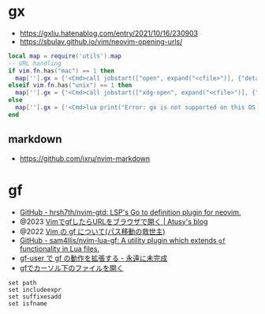 # gx

- https://gxliu.hatenablog.com/entry/2021/10/16/230903
- https://sbulav.github.io/vim/neovim-opening-urls/

```lua
local map = require('utils').map
-- URL handling
if vim.fn.has("mac") == 1 then
  map[''].gx = {'<Cmd>call jobstart(["open", expand("<cfile>")], {"detach": v:true})<CR>'}
elseif vim.fn.has("unix") == 1 then
  map[''].gx = {'<Cmd>call jobstart(["xdg-open", expand("<cfile>")], {"detach": v:true})<CR>'}
else
  map[''].gx = {'<Cmd>lua print("Error: gx is not supported on this OS!")<CR>'}
end
```

## markdown

- https://github.com/ixru/nvim-markdown

# gf

- [GitHub - hrsh7th/nvim-gtd: LSP's Go to definition plugin for neovim.](https://github.com/hrsh7th/nvim-gtd)
- @2023 [VimでgfしたらURLをブラウザで開く | Atusy's blog](https://blog.atusy.net/2023/12/09/gf-open-url/)
- @2022 [Vim の gf について(パス移動の救世主)](https://zenn.dev/hasu_83/articles/explain-vim-gf)
- [GitHub - sam4llis/nvim-lua-gf: A utility plugin which extends `gf` functionality in Lua files.](https://github.com/sam4llis/nvim-lua-gf)
- [gf-user で gf の動作を拡張する - 永遠に未完成](https://thinca.hatenablog.com/entry/20140324/1395590910)
- [gfでカーソル下のファイルを開く](https://yanor.net/wiki/?Vim/%E3%83%95%E3%82%A1%E3%82%A4%E3%83%AB%E3%82%AA%E3%83%BC%E3%83%97%E3%83%B3/gf%E3%81%A7%E3%82%AB%E3%83%BC%E3%82%BD%E3%83%AB%E4%B8%8B%E3%81%AE%E3%83%95%E3%82%A1%E3%82%A4%E3%83%AB%E3%82%92%E9%96%8B%E3%81%8F)

```vim
set path
set includeexpr
set suffixesadd
set isfname
```
